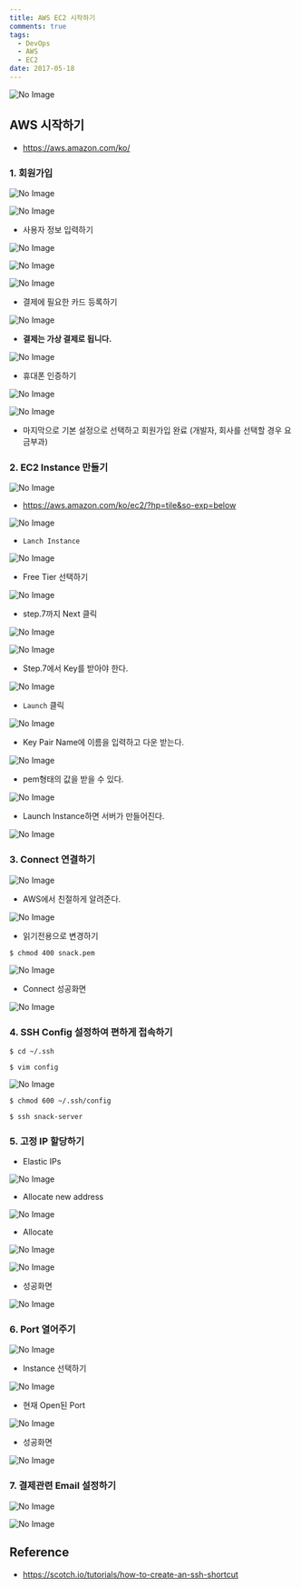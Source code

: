 ```yaml
---
title: AWS EC2 시작하기
comments: true
tags:
  - DevOps
  - AWS
  - EC2
date: 2017-05-18
---
```


![No Image](/assets/posts/20170518/0.PNG)

## AWS 시작하기
- <https://aws.amazon.com/ko/>

### 1. 회원가입
![No Image](/assets/posts/20170518/1.PNG)

![No Image](/assets/posts/20170518/2.PNG)

- 사용자 정보 입력하기

![No Image](/assets/posts/20170518/3.PNG)

![No Image](/assets/posts/20170518/4.PNG)

![No Image](/assets/posts/20170518/5.PNG)

- 결제에 필요한 카드 등록하기

![No Image](/assets/posts/20170518/6.PNG)

- **결제는 가상 결제로 됩니다.**

![No Image](/assets/posts/20170518/7.PNG)

- 휴대폰 인증하기

![No Image](/assets/posts/20170518/8.PNG)

![No Image](/assets/posts/20170518/9.PNG)

- 마지막으로 기본 설정으로 선택하고 회원가입 완료 (개발자, 회사를 선택할 경우 요금부과)


### 2. EC2 Instance 만들기

![No Image](/assets/posts/20170518/10.PNG)

- <https://aws.amazon.com/ko/ec2/?hp=tile&so-exp=below>

![No Image](/assets/posts/20170518/11.PNG)

- `Lanch Instance`

![No Image](/assets/posts/20170518/12.PNG)

- Free Tier 선택하기

![No Image](/assets/posts/20170518/13.PNG)

- step.7까지 Next 클릭

![No Image](/assets/posts/20170518/14.PNG)

![No Image](/assets/posts/20170518/15.PNG)

- Step.7에서 Key를 받아야 한다.

![No Image](/assets/posts/20170518/16.PNG)

- `Launch` 클릭

![No Image](/assets/posts/20170518/17.PNG)

- Key Pair Name에 이름을 입력하고 다운 받는다.

![No Image](/assets/posts/20170518/18.PNG)

- pem형태의 값을 받을 수 있다.

![No Image](/assets/posts/20170518/19.PNG)

- Launch Instance하면 서버가 만들어진다.

![No Image](/assets/posts/20170518/20.PNG)

### 3. Connect 연결하기

![No Image](/assets/posts/20170518/23.PNG)

- AWS에서 친절하게 알려준다.

![No Image](/assets/posts/20170518/24.PNG)

- 읽기전용으로 변경하기

``` shell
$ chmod 400 snack.pem
```

![No Image](/assets/posts/20170518/25.PNG)

- Connect 성공화면

![No Image](/assets/posts/20170518/26.PNG)

### 4. SSH Config 설정하여 편하게 접속하기

``` shell
$ cd ~/.ssh
```


``` shell
$ vim config
```

![No Image](/assets/posts/20170518/31.PNG)

``` shell
$ chmod 600 ~/.ssh/config
```

``` shell
$ ssh snack-server
```



### 5. 고정 IP 할당하기
- Elastic IPs

![No Image](/assets/posts/20170518/27.PNG)

- Allocate new address

![No Image](/assets/posts/20170518/28.PNG)

- Allocate

![No Image](/assets/posts/20170518/29.PNG)

![No Image](/assets/posts/20170518/30.PNG)

- 성공화면

![No Image](/assets/posts/20170518/32.PNG)

### 6. Port 열어주기

![No Image](/assets/posts/20170518/33.PNG)

- Instance 선택하기

![No Image](/assets/posts/20170518/34.PNG)

- 현재 Open된 Port

![No Image](/assets/posts/20170518/35.PNG)

- 성공화면

![No Image](/assets/posts/20170518/36.PNG)


### 7. 결제관련 Email 설정하기

![No Image](/assets/posts/20170518/21.PNG)

![No Image](/assets/posts/20170518/22.PNG)




## Reference
- <https://scotch.io/tutorials/how-to-create-an-ssh-shortcut>

